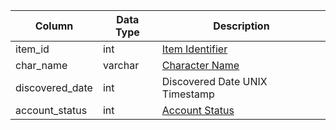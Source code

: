 | Column          | Data Type | Description                                                                       |
| --------------- | --------- | --------------------------------------------------------------------------------- |
| item_id         | int       | [Item Identifier](items.md)                                                       |
| char_name       | varchar   | [Character Name](character_data.md)                                               |
| discovered_date | int       | Discovered Date UNIX Timestamp                                                    |
| account_status  | int       | [Account Status](https://eqemu.gitbook.io/server/categories/player/status-levels) |